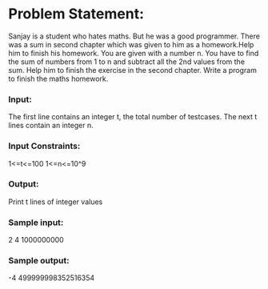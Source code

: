 # Problem Statement:

Sanjay is a student who hates maths. But he was a good programmer. There was a sum in second chapter which was given to him as a homework.Help him to finish his homework. You are given with a number n. You have to find the sum of numbers from 1 to n and subtract all the 2nd values from the sum. Help him to finish the exercise in the second chapter. Write a program to finish the maths homework.

### Input:

The first line contains an integer t, the total number of testcases.
The next t lines contain an integer n.

### Input Constraints:
1<=t<=100
1<=n<=10^9

### Output:

Print t lines of integer values

### Sample input:

2
4
1000000000

### Sample output:

-4
499999998352516354
